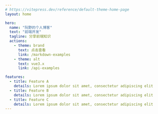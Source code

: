 ```yaml
---
# https://vitepress.dev/reference/default-theme-home-page
layout: home

hero:
  name: "阮野的个人博客"
  text: "前端开发"
  tagline: 分享前端知识
  actions:
    - theme: brand
      text: 点击查看
      link: /markdown-examples
    - theme: alt
      text: vue3.x
      link: /api-examples

features:
  - title: Feature A
    details: Lorem ipsum dolor sit amet, consectetur adipiscing elit
  - title: Feature B
    details: Lorem ipsum dolor sit amet, consectetur adipiscing elit
  - title: Feature C
    details: Lorem ipsum dolor sit amet, consectetur adipiscing elit
---
```


